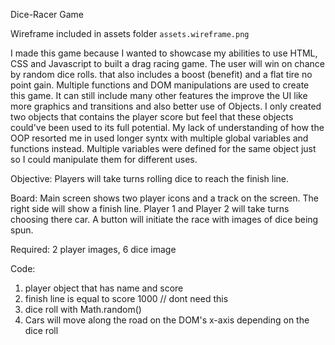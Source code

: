 Dice-Racer Game

Wireframe included in assets folder `assets.wireframe.png`

I made this game because I wanted to showcase my abilities to use HTML, CSS and Javascript to built a drag racing game. The user will win on chance by random dice rolls. that also includes a boost (benefit) and a flat tire no point gain. Multiple functions and DOM manipulations are used to create this game. It can still include many other features the improve the UI like more graphics and transitions and also better use of Objects. I only created two objects that contains the player score but feel that these objects could've been used to its full potential. My lack of understanding of how the OOP resorted me in used longer syntx with multiple global variables and functions instead. Multiple variables were defined for the same object just so I could manipulate them for different uses.  

Objective: Players will take turns rolling dice to reach the finish line. 

Board: Main screen shows two player icons and a track on the screen. The right side will show a finish line. Player 1 and Player 2 will take turns choosing there car. A button will initiate the race with images of dice being spun. 

Required: 2 player images, 6 dice image

Code: 
1. player object that has name and score
2. finish line is equal to score 1000 // dont need this
3. dice roll with Math.random()
4. Cars will move along the road on the DOM's x-axis depending on the dice roll
